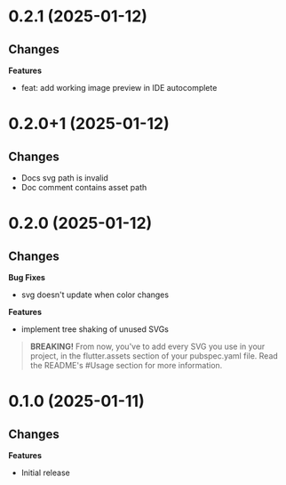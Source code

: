 # 0.2.1 (2025-01-12)

## Changes

**Features**
- feat: add working image preview in IDE autocomplete

# 0.2.0+1 (2025-01-12)

## Changes

- Docs svg path is invalid
- Doc comment contains asset path

# 0.2.0 (2025-01-12)

## Changes

**Bug Fixes**

- svg doesn't update when color changes

**Features**

- implement tree shaking of unused SVGs
> **BREAKING!**
> From now, you've to add every SVG you use in your project, in the flutter.assets section of your pubspec.yaml file.
> Read the README's #Usage section for more information.

# 0.1.0 (2025-01-11)

## Changes

**Features**

- Initial release
